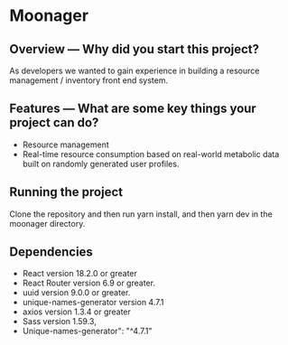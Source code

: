# Moonager

## Overview — Why did you start this project?

As developers we wanted to gain experience in building a resource management / inventory front end system.

## Features — What are some key things your project can do?

- Resource management
- Real-time resource consumption based on real-world metabolic data built on randomly generated user profiles.

## Running the project

Clone the repository and then run yarn install, and then yarn dev in the moonager directory.

## Dependencies

- React version 18.2.0 or greater
- React Router version 6.9 or greater.
- uuid version 9.0.0 or greater.
- unique-names-generator version 4.7.1
- axios version 1.3.4 or greater
- Sass version 1.59.3,
- Unique-names-generator": "^4.7.1"
